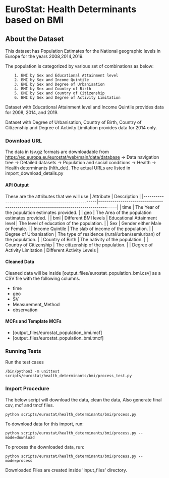 # EuroStat: Health Determinants based on BMI

## About the Dataset
This dataset has Population Estimates for the National geographic levels in Europe for the years 2008,2014,2019.

The population is categorized by various set of combinations as below:
        
        1. BMI by Sex and Educational Attainment level
        2. BMI by Sex and Income Quintile
        3. BMI by Sex and Degree of Urbanisation
        4. BMI by Sex and Country of Birth
        5. BMI by Sex and Country of Citizenship
        6. BMI by Sex and Degree of Activity Limitation
        
Dataset with Educational Attainment level and Income Quintile provides data for 2008, 2014, and 2019.

Dataset with Degree of Urbanisation, Country of Birth, Country of Citizenship and Degree of Activity Limitation provides data for 2014 only.


### Download URL
The data in tsv.gz formats are downloadable from https://ec.europa.eu/eurostat/web/main/data/database -> Data navigation tree -> Detailed datasets -> Population and social conditions -> Health -> Health determinants (hlth_det).
The actual URLs are listed in import_download_details.py


#### API Output
These are the attributes that we will use
| Attribute      					| Description                                                 				|
|-------------------------------------------------------|---------------------------------------------------------------------------------------|
| time       					| The Year of the population estimates provided. 				|
| geo       					| The Area of the population estimates provided. 				|
| bmi                           | Different BMI levels
| Educational Attainment level   	| The level of education of the population.  |
| Sex   				| Gender either Male or Female. 							|
| Income Quintile 				| The slab of income of the population.						|
| Degree of Urbanisation   				| The type of residence (rural/urban/semiurban) of the population.					|
| Country of Birth   				| The nativity of the population.						|
| Country of Citizenship   				| The citizenship of the population.						|
| Degree of Activity Limitation   				|  Different Activity Levels							|


#### Cleaned Data
Cleaned data will be inside [output_files/eurostat_population_bmi.csv] as a CSV file with the following columns.

- time
- geo
- SV
- Measurement_Method
- observation


#### MCFs and Template MCFs
- [output_files/eurostat_population_bmi.mcf]
- [output_files/eurostat_population_bmi.tmcf]

### Running Tests

Run the test cases

`/bin/python3 -m unittest scripts/eurostat/health_determinants/bmi/process_test.py`


### Import Procedure

The below script will download the data, clean the data, Also generate final csv, mcf and tmcf files.

`python scripts/eurostat/health_determinants/bmi/process.py`

To download data for this import, run:

`python scripts/eurostat/health_determinants/bmi/process.py --mode=download`

To process the downloaded data, run:

`python scripts/eurostat/health_determinants/bmi/process.py --mode=process`

Downloaded Files are created inside 'input_files' directory.
